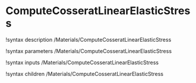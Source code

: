 <!-- MOOSE Documentation Stub: Remove this when content is added. -->

# ComputeCosseratLinearElasticStress
!syntax description /Materials/ComputeCosseratLinearElasticStress

!syntax parameters /Materials/ComputeCosseratLinearElasticStress

!syntax inputs /Materials/ComputeCosseratLinearElasticStress

!syntax children /Materials/ComputeCosseratLinearElasticStress
